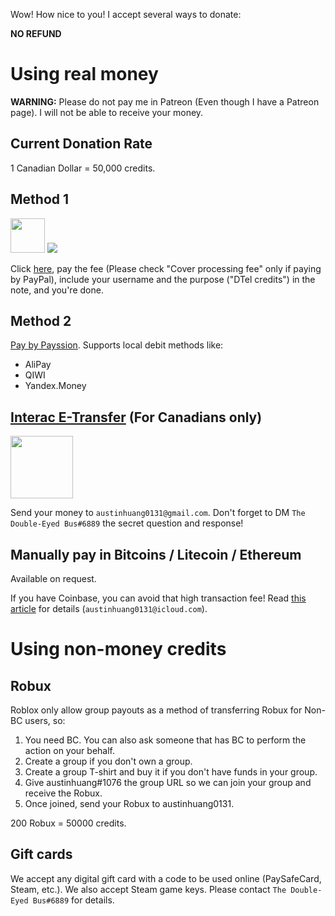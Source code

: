 Wow! How nice to you! I accept several ways to donate:

**NO REFUND**

# Using real money
**WARNING:** Please do not pay me in Patreon (Even though I have a Patreon page). I will not be able to receive your money.

## Current Donation Rate
1 Canadian Dollar = 50,000 credits.

## Method 1

<img src="https://stripe.com/img/about/logos/badge/big.svg" height="55"> ![](https://www.paypalobjects.com/webstatic/mktg/logo/bdg_now_accepting_pp_2line_w.png)

Click [here](https://austinhuang.me/donate), pay the fee (Please check "Cover processing fee" only if paying by PayPal), include your username and the purpose ("DTel credits") in the note, and you're done.

## Method 2
[Pay by Payssion](https://www.payssion.com/checkout/5942a5d395ee858f). Supports local debit methods like:

* AliPay
* QIWI
* Yandex.Money

## [Interac E-Transfer](http://interac.ca/en/interac-e-transfer-consumer.html) (For Canadians only)
<img src="http://www.rbcroyalbank.com/products/deposits/_assets-custom/images/interac-email-transfer-logo.png" width="100"/>

Send your money to `austinhuang0131@gmail.com`. Don't forget to DM `The Double-Eyed Bus#6889` the secret question and response!

## Manually pay in Bitcoins / Litecoin / Ethereum
Available on request.

If you have Coinbase, you can avoid that high transaction fee! Read [this article](https://support.coinbase.com/customer/portal/articles/971437) for details (`austinhuang0131@icloud.com`).

# Using non-money credits

## Robux
Roblox only allow group payouts as a method of transferring Robux for Non-BC users, so:

1. You need BC. You can also ask someone that has BC to perform the action on your behalf.
2. Create a group if you don't own a group.
3. Create a group T-shirt and buy it if you don't have funds in your group.
4. Give austinhuang#1076 the group URL so we can join your group and receive the Robux.
5. Once joined, send your Robux to austinhuang0131.

200 Robux = 50000 credits.

## Gift cards
We accept any digital gift card with a code to be used online (PaySafeCard, Steam, etc.). We also accept Steam game keys. Please contact `The Double-Eyed Bus#6889` for details.
